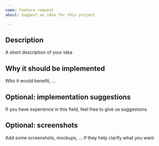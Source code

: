 ```yaml
---
name: Feature request
about: Suggest an idea for this project

---
```


## Description
A short description of your idea

## Why it should be implemented
Who it would benefit, ...

## Optional: implementation suggestions
If you have experience in this field, feel free to give us suggestions

## Optional: screenshots
Add some screenshots, mockups, ... if they help clarify what you want
